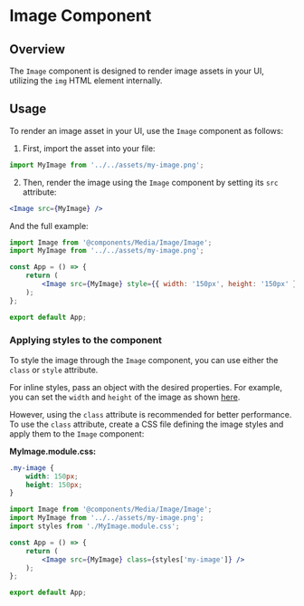 # Image Component

## Overview

The `Image` component is designed to render image assets in your UI, utilizing the `img` HTML element internally.

## Usage

To render an image asset in your UI, use the `Image` component as follows:

1. First, import the asset into your file:

```jsx
import MyImage from '../../assets/my-image.png';
```

2. Then, render the image using the `Image` component by setting its `src` attribute:

```jsx
<Image src={MyImage} />
```

And the full example:

```jsx
import Image from '@components/Media/Image/Image';
import MyImage from '../../assets/my-image.png';

const App = () => {
    return (
        <Image src={MyImage} style={{ width: '150px', height: '150px' }} />
    );
};

export default App;
```

### Applying styles to the component

To style the image through the `Image` component, you can use either the `class` or `style` attribute.

For inline styles, pass an object with the desired properties. For example, you can set the `width` and `height` of the image as shown [here](#usage).

However, using the `class` attribute is recommended for better performance. To use the `class` attribute, create a CSS file defining the image styles and apply them to the `Image` component:

**MyImage.module.css:**

```css
.my-image {
    width: 150px;
    height: 150px;
}
```

```jsx
import Image from '@components/Media/Image/Image';
import MyImage from '../../assets/my-image.png';
import styles from './MyImage.module.css';

const App = () => {
    return (
        <Image src={MyImage} class={styles['my-image']} />
    );
};

export default App;
```
